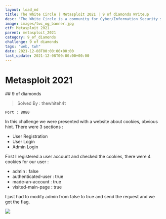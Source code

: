 ```yaml
---
layout: load_md
title: The White Circle | Metasploit 2021 | 9 of diamonds Writeup
desc: "The White Circle is a community for Cyber/Information Security students, enthusiasts and professionals. You can discuss anything related to Security, share your knowledge with others, get help when you need it and proceed further in your journey with amazing people from all over the world."
image: images/twc_og_banner.jpg
ctf: Metasploit 2021
parent: metasploit_2021
category: 9_of_diamonds
challenge: 9 of diamonds
tags: "web, twh"
date: 2021-12-08T00:00:00+00:00
last_update: 2021-12-08T00:00:00+00:00
---
```


<h1 class="heading card-title white-text">Metasploit 2021</h1>
## 9 of diamonds

> Solved By : thewhiteh4t

```
Port : 8080
```

In this challenge we were presented with a website about cookies, obvious hint.
There were 3 sections :

- User Registration
- User Login
- Admin Login

First I registered a user account and checked the cookies, there were 4 cookies for our user :

- admin : false
- authenticated-user : true
- made-an-account : true
- visited-main-page : true

I just had to modify admin from false to true and send the request and we got the flag.

![](https://i.imgur.com/RxycAEW.png)